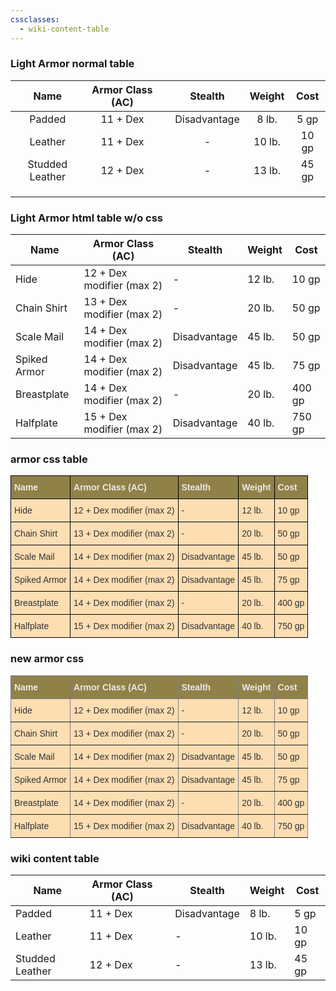 ```yaml
---
cssclasses:
  - wiki-content-table
---
```

### Light Armor normal table

|    **Name**     | **Armor Class (AC)** |     | **Stealth**  | **Weight** | **Cost** |
| :-------------: | :------------------: | --- | :----------: | :--------: | :------: |
|     Padded      |       11 + Dex       |     | Disadvantage |   8 lb.    |   5 gp   |
|     Leather     |       11 + Dex       |     |      -       |   10 lb.   |  10 gp   |
| Studded Leather |       12 + Dex       |     |      -       |   13 lb.   |  45 gp   |
|                 |                      |     |              |            |          |
|                 |                      |     |              |            |          |
|                 |                      |     |              |            |          |
### Light Armor html table w/o css

<table   class ="wiki-content-table"><thead>
  <tr>
    <th>Name</th>
    <th>Armor Class (AC)</th>
    <th>Stealth</th>
    <th>Weight</th>
    <th>Cost</th>
  </tr></thead>
<tbody>
  <tr>
    <td>Hide</td>
    <td>12 + Dex modifier (max 2)</td>
    <td>-</td>
    <td>12 lb.</td>
    <td>10 gp</td>
  </tr>
  <tr>
    <td>Chain Shirt</td>
    <td>13 + Dex modifier (max 2)</td>
    <td>-</td>
    <td>20 lb.</td>
    <td>50 gp</td>
  </tr>
  <tr>
    <td>Scale Mail</td>
    <td>14 + Dex modifier (max 2)</td>
    <td>Disadvantage</td>
    <td>45 lb.</td>
    <td>50 gp</td>
  </tr>
  <tr>
    <td>Spiked Armor</td>
    <td>14 + Dex modifier (max 2)</td>
    <td>Disadvantage</td>
    <td>45 lb.</td>
    <td>75 gp</td>
  </tr>
  <tr>
    <td>Breastplate</td>
    <td>14 + Dex modifier (max 2)</td>
    <td>-</td>
    <td>20 lb.</td>
    <td>400 gp</td>
  </tr>
  <tr>
    <td>Halfplate</td>
    <td>15 + Dex modifier (max 2)</td>
    <td>Disadvantage</td>
    <td>40 lb.</td>
    <td>750 gp</td>
  </tr>
</tbody>
</table>

### armor css table

<style type="text/css">
.tg  {border-collapse:collapse;border-spacing:0;}
.tg td{border-bottom-width:1px;border-color:black;border-style:solid;border-top-width:1px;border-width:0px;
  font-family:Arial, sans-serif;font-size:14px;overflow:hidden;padding:10px 5px;word-break:normal;}
.tg th{border-bottom-width:1px;border-color:black;border-style:solid;border-top-width:1px;border-width:0px;
  font-family:Arial, sans-serif;font-size:14px;font-weight:normal;overflow:hidden;padding:10px 5px;word-break:normal;}
.tg .tg-f1mx{background-color:#908149;color:#ECE9E4;font-weight:bold;text-align:left;vertical-align:top}
.tg .tg-9m0t{background-color:#FDDEB3;color:#333;text-align:left;vertical-align:top}
</style>
<table class="tg"><thead>
  <tr>
    <th class="tg-f1mx"><span style="color:#ECE9E4;background-color:#908149">Name</span></th>
    <th class="tg-f1mx"><span style="color:#ECE9E4;background-color:#908149">Armor Class (AC)</span></th>
    <th class="tg-f1mx"><span style="color:#ECE9E4;background-color:#908149">Stealth</span></th>
    <th class="tg-f1mx"><span style="color:#ECE9E4;background-color:#908149">Weight</span></th>
    <th class="tg-f1mx"><span style="color:#ECE9E4;background-color:#908149">Cost</span></th>
  </tr></thead>
<tbody>
  <tr>
    <td class="tg-9m0t">Hide</td>
    <td class="tg-9m0t">12 + Dex modifier (max 2)</td>
    <td class="tg-9m0t">-</td>
    <td class="tg-9m0t">12 lb.</td>
    <td class="tg-9m0t">10 gp</td>
  </tr>
  <tr>
    <td class="tg-9m0t">Chain Shirt</td>
    <td class="tg-9m0t">13 + Dex modifier (max 2)</td>
    <td class="tg-9m0t">-</td>
    <td class="tg-9m0t">20 lb.</td>
    <td class="tg-9m0t">50 gp</td>
  </tr>
  <tr>
    <td class="tg-9m0t">Scale Mail</td>
    <td class="tg-9m0t">14 + Dex modifier (max 2)</td>
    <td class="tg-9m0t">Disadvantage</td>
    <td class="tg-9m0t">45 lb.</td>
    <td class="tg-9m0t">50 gp</td>
  </tr>
  <tr>
    <td class="tg-9m0t">Spiked Armor</td>
    <td class="tg-9m0t">14 + Dex modifier (max 2)</td>
    <td class="tg-9m0t">Disadvantage</td>
    <td class="tg-9m0t">45 lb.</td>
    <td class="tg-9m0t">75 gp</td>
  </tr>
  <tr>
    <td class="tg-9m0t">Breastplate</td>
    <td class="tg-9m0t">14 + Dex modifier (max 2)</td>
    <td class="tg-9m0t">-</td>
    <td class="tg-9m0t">20 lb.</td>
    <td class="tg-9m0t">400 gp</td>
  </tr>
  <tr>
    <td class="tg-9m0t">Halfplate</td>
    <td class="tg-9m0t">15 + Dex modifier (max 2)</td>
    <td class="tg-9m0t">Disadvantage</td>
    <td class="tg-9m0t">40 lb.</td>
    <td class="tg-9m0t">750 gp</td>
  </tr>
</tbody></table>




### new armor css
<style type="text/css">
.tg  {border-collapse:collapse;border-spacing:0;}
.tg td{border-color:black;border-style:solid;border-width:1px;font-family:Arial, sans-serif;font-size:14px;
  overflow:hidden;padding:10px 5px;word-break:normal;}
.tg th{border-color:black;border-style:solid;border-width:1px;font-family:Arial, sans-serif;font-size:14px;
  font-weight:normal;overflow:hidden;padding:10px 5px;word-break:normal;}
.tg .tg-jly4{background-color:#908149;border-color:inherit;color:#ECE9E4;font-weight:bold;text-align:left;vertical-align:top}
.tg .tg-6rso{background-color:#fddeb3;border-color:inherit;color:#333;text-align:left;vertical-align:top}
</style>
<table class="tg"><thead>
  <tr>
    <th class="tg-jly4"><span style="color:#ECE9E4;background-color:#908149">Name</span></th>
    <th class="tg-jly4"><span style="color:#ECE9E4;background-color:#908149">Armor Class (AC)</span></th>
    <th class="tg-jly4"><span style="color:#ECE9E4;background-color:#908149">Stealth</span></th>
    <th class="tg-jly4"><span style="color:#ECE9E4;background-color:#908149">Weight</span></th>
    <th class="tg-jly4"><span style="color:#ECE9E4;background-color:#908149">Cost</span></th>
  </tr></thead>
<tbody>
  <tr>
    <td class="tg-6rso">Hide</td>
    <td class="tg-6rso">12 + Dex modifier (max 2)</td>
    <td class="tg-6rso">-</td>
    <td class="tg-6rso">12 lb.</td>
    <td class="tg-6rso">10 gp</td>
  </tr>
  <tr>
    <td class="tg-6rso">Chain Shirt</td>
    <td class="tg-6rso">13 + Dex modifier (max 2)</td>
    <td class="tg-6rso">-</td>
    <td class="tg-6rso">20 lb.</td>
    <td class="tg-6rso">50 gp</td>
  </tr>
  <tr>
    <td class="tg-6rso">Scale Mail</td>
    <td class="tg-6rso">14 + Dex modifier (max 2)</td>
    <td class="tg-6rso">Disadvantage</td>
    <td class="tg-6rso">45 lb.</td>
    <td class="tg-6rso">50 gp</td>
  </tr>
  <tr>
    <td class="tg-6rso">Spiked Armor</td>
    <td class="tg-6rso">14 + Dex modifier (max 2)</td>
    <td class="tg-6rso">Disadvantage</td>
    <td class="tg-6rso">45 lb.</td>
    <td class="tg-6rso">75 gp</td>
  </tr>
  <tr>
    <td class="tg-6rso">Breastplate</td>
    <td class="tg-6rso">14 + Dex modifier (max 2)</td>
    <td class="tg-6rso">-</td>
    <td class="tg-6rso">20 lb.</td>
    <td class="tg-6rso">400 gp</td>
  </tr>
  <tr>
    <td class="tg-6rso">Halfplate</td>
    <td class="tg-6rso">15 + Dex modifier (max 2)</td>
    <td class="tg-6rso">Disadvantage</td>
    <td class="tg-6rso">40 lb.</td>
    <td class="tg-6rso">750 gp</td>
  </tr>
</tbody></table>


### wiki content table
<table class ="wiki-content-table">
    <thead>
        <tr>
            <th>Name</th>
            <th>Armor Class (AC)</th>
            <th></th>
            <th>Stealth</th>
            <th>Weight</th>
            <th>Cost</th>
        </tr>
    </thead>
    <tbody>
        <tr>
            <td>Padded</td>
            <td>11 + Dex</td>
            <td></td>
            <td>Disadvantage</td>
            <td>8 lb.</td>
            <td>5 gp</td>
        </tr>
        <tr>
            <td>Leather</td>
            <td>11 + Dex</td>
            <td></td>
            <td>-</td>
            <td>10 lb.</td>
            <td>10 gp</td>
        </tr>
        <tr>
            <td>Studded Leather</td>
            <td>12 + Dex</td>
            <td></td>
            <td>-</td>
            <td>13 lb.</td>
            <td>45 gp</td>
        </tr>
    </tbody>
</table>

